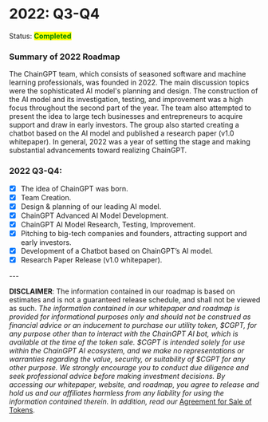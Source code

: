 # 2022: Q3-Q4

Status: <mark style="color:green;">**Completed**</mark>

### Summary of 2022 Roadmap

The ChainGPT team, which consists of seasoned software and machine learning professionals, was founded in 2022. The main discussion topics were the sophisticated AI model's planning and design. The construction of the AI model and its investigation, testing, and improvement was a high focus throughout the second part of the year. The team also attempted to present the idea to large tech businesses and entrepreneurs to acquire support and draw in early investors. The group also started creating a chatbot based on the AI model and published a research paper (v1.0 whitepaper). In general, 2022 was a year of setting the stage and making substantial advancements toward realizing ChainGPT.

### 2022 Q3-Q4:

* [x] The idea of ChainGPT was born.
* [x] Team Creation.
* [x] Design & planning of our leading AI model.
* [x] ChainGPT Advanced AI Model Development.
* [x] ChainGPT AI Model Research, Testing, Improvement.
* [x] Pitching to big-tech companies and founders, attracting support and early investors.
* [x] Development of a Chatbot based on ChainGPT’s AI model.
* [x] Research Paper Release (v1.0 whitepaper).

\---

**DISCLAIMER**: The information contained in our roadmap is based on estimates and is not a guaranteed release schedule, and shall not be viewed as such.  _The information contained in our whitepaper and roadmap is provided for informational purposes only and should not be construed as financial advice or an inducement to purchase our utility token, $CGPT, for any purpose other than to interact with the ChainGPT AI bot, which is available at the time of the token sale. $CGPT is intended solely for use within the ChainGPT AI ecosystem, and we make no representations or warranties regarding the value, security, or suitability of $CGPT for any other purpose. We strongly encourage you to conduct due diligence and seek professional advice before making investment decisions. By accessing our whitepaper, website, and roadmap, you agree to release and hold us and our affiliates harmless from any liability for using the information contained therein.  In addition, read our_ [Agreement for Sale of Tokens](https://www.chaingpt.org/licences).
